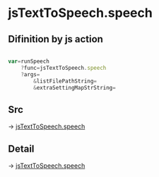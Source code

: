 # jsTextToSpeech.speech

## Difinition by js action

```js.js

var=runSpeech
	?func=jsTextToSpeech.speech
	?args=
		&listFilePathString=
		&extraSettingMapStrString=
```

## Src

-> [jsTextToSpeech.speech](https://github.com/puutaro/CommandClick/blob/master/app/src/main/java/com/puutaro/commandclick/fragment_lib/terminal_fragment/js_interface/JsTextToSpeech.kt#L20)

## Detail

-> [jsTextToSpeech.speech](https://github.com/puutaro/CommandClick/blob/master/md/developer/js_interface/details/JsTextToSpeech/speech.md)
